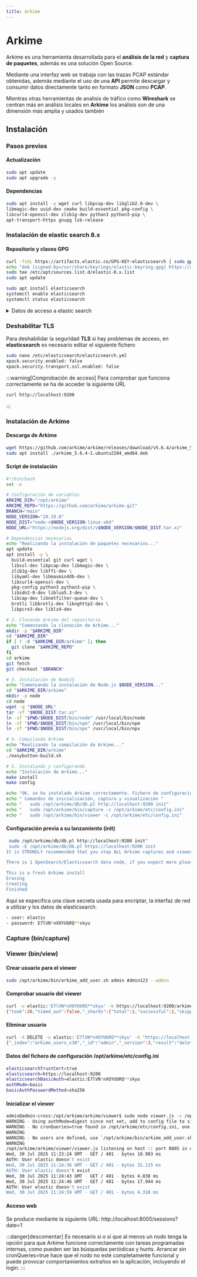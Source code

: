 ```yaml
---
title: Arkime
---
```

# Arkime
Arkime es una herramienta desarrollada para el **análisis de la red** y **captura de paquetes**, además es una solución Open Source.

Mediante una interfaz web se trabaja con las trazas PCAP estándar obtenidas, además mediante el uso de una **API** permite descargar y consumir datos directamente tanto en formato **JSON** como **PCAP**.

Mientras otras herramientas de analisis de tráfico como **Wireshark** se centran más en análisis locales en **Arkime** los análisis son de una dimensión más amplia y usados también 

## Instalación
### Pasos previos
#### Actualización
```bash
sudo apt update 
sudo apt upgrade -y
```

#### Dependencias
```bash
sudo apt install -y wget curl libpcap-dev libglib2.0-dev \
libmagic-dev uuid-dev cmake build-essential pkg-config \
libcurl4-openssl-dev zlib1g-dev python3 python3-pip \
apt-transport-https gnupg lsb-release
```
### Instalación de elastic search 8.x
#### Repositorio y claves GPG
```bash
curl -fsSL https://artifacts.elastic.co/GPG-KEY-elasticsearch | sudo gpg --dearmor -o /usr/share/keyrings/elastic-keyring.gpg
echo "deb [signed-by=/usr/share/keyrings/elastic-keyring.gpg] https://artifacts.elastic.co/packages/8.x/apt stable main" | \
sudo tee /etc/apt/sources.list.d/elastic-8.x.list
sudo apt update
```
```bash
sudo apt install elasticsearch
systemctl enable elasticsearch
systemctl status elasticsearch
```

<details>
<summary>
Datos de acceso a elastic search
</summary>

```bash 
--------------------------- Security autoconfiguration information -------------
-----------------

Authentication and authorization are enabled.
TLS for the transport and HTTP layers is enabled and configured.

The generated password for the elastic built-in superuser is : E7lVN*nXOYUbRQ**s
kyu

If this node should join an existing cluster, you can reconfigure this with
'/usr/share/elasticsearch/bin/elasticsearch-reconfigure-node --enrollment-token 
<token-here>'
after creating an enrollment token on your existing cluster.

You can complete the following actions at any time:

Reset the password of the elastic built-in superuser with 
'/usr/share/elasticsearch/bin/elasticsearch-reset-password -u elastic'.

Generate an enrollment token for Kibana instances with 
 '/usr/share/elasticsearch/bin/elasticsearch-create-enrollment-token -s kibana'.

Generate an enrollment token for Elasticsearch nodes with 
'/usr/share/elasticsearch/bin/elasticsearch-create-enrollment-token -s node'.

--------------------------------------------------------------------------------
-----------------
```
</details>

### Deshabilitar TLS
Para deshabilidar la seguridad **TLS** si hay problemas de acceso, en **elasticsearch** es necesario editar el siguiente fichero
```bash
sudo nano /etc/elasticsearch/elasticsearch.yml
xpack.security.enabled: false
xpack.security.transport.ssl.enabled: false
```
:::warning[Comprobación de acceso]
Para comprobar que funciona correctamente se ha de acceder la siguiente URL
```bash
curl http://localhost:9200
```
:::

### Instalación de Arkime
#### Descarga de Arkime
```bash
wget https://github.com/arkime/arkime/releases/download/v5.6.4/arkime_5.6.4-1.ubuntu2204_amd64.deb
sudo apt install ./arkime_5.6.4-1.ubuntu2204_amd64.deb
```

#### Script de instalación
```bash
#!/bin/bash
set -e

# Configuración de variables
ARKIME_DIR="/opt/arkime"
ARKIME_REPO="https://github.com/arkime/arkime.git"
BRANCH="main"
NODE_VERSION="20.19.0"  
NODE_DIST="node-v$NODE_VERSION-linux-x64"
NODE_URL="https://nodejs.org/dist/v$NODE_VERSION/$NODE_DIST.tar.xz"

# Dependencias necesarias
echo "Realizando la instalación de paquetes necesarios..."
apt update
apt install -y \
  build-essential git curl wget \
  libssl-dev libpcap-dev libmagic-dev \
  zlib1g-dev libffi-dev \
  libyaml-dev libmaxminddb-dev \
  libcurl4-openssl-dev \
  pkg-config python3 python3-pip \
  libidn2-0-dev liblua5.3-dev \
  libcap-dev libnetfilter-queue-dev \
  brotli libbrotli-dev libnghttp2-dev \
  libpcre3-dev liblz4-dev

# 2. Clonando Arkime del repositorio
echo "Comenzando la clonación de Arkime..."
mkdir -p "$ARKIME_DIR"
cd "$ARKIME_DIR"
if [ ! -d "$ARKIME_DIR/arkime" ]; then
  git clone "$ARKIME_REPO"
fi
cd arkime
git fetch
git checkout "$BRANCH"

# 3. Instalación de NodeJS
echo "Comenzando la instalación de Node.js $NODE_VERSION..."
cd "$ARKIME_DIR/arkime"
mkdir -p node
cd node
wget -q "$NODE_URL"
tar -xf "$NODE_DIST.tar.xz"
ln -sf "$PWD/$NODE_DIST/bin/node" /usr/local/bin/node
ln -sf "$PWD/$NODE_DIST/bin/npm" /usr/local/bin/npm
ln -sf "$PWD/$NODE_DIST/bin/npx" /usr/local/bin/npx

# 4. Compilando Arkime
echo "Realizando la compilación de Arkime..."
cd "$ARKIME_DIR/arkime"
./easybutton-build.sh

# 5. Instalando y configurando
echo "Instalación de Arkime..."
make install
make config

echo "OK, se ha instalado Arkime correctamente. Fichero de configuración en /opt/arkime/etc/config.ini"
echo " Comandos de inicialización, captura y visualización "
echo "   sudo /opt/arkime/db/db.pl http://localhost:9200 init"
echo "   sudo /opt/arkime/bin/capture -c /opt/arkime/etc/config.ini"
echo "   sudo /opt/arkime/bin/viewer -c /opt/arkime/etc/config.ini"

```
#### Configuración previa a su lanzamiento (init)
```bash
 sudo /opt/arkime/db/db.pl http://localhost:9200 init"
 sudo -E /opt/arkime/db/db.pl https://localhost:9200 init
It is STRONGLY recommended that you stop ALL Arkime captures and viewers before proceeding.  Use 'db.pl https://localhost:9200 backup' to backup db first.

There is 1 OpenSearch/Elasticsearch data node, if you expect more please fix first before proceeding.

This is a fresh Arkime install
Erasing
Creating
Finished
 ```
Aquí se especifica una clave secreta usada para encriptar, la interfaz de red a utilizar y los datos de elasticsearch.
```bash
- user: elastic
- password: E7lVN*nXOYUbRQ**skyu
```


### Capture (bin/capture)





### Viewer (bin/view)

#### Crear usuario para el **viewer**
```bash
sudo /opt/arkime/bin/arkime_add_user.sh admin Admin123 --admin
```
#### Comprobar usuario del **viewer**
```bash
curl -u elastic:'E7lVN*nXOYUbRQ**skyu' -k https://localhost:9200/arkime_users/_search?q=_id:admin
{"took":26,"timed_out":false,"_shards":{"total":1,"successful":1,"skipped":0,"failed":0},"hits":{"total":{"value":1,"relation":"eq"},"max_score":1.0,"hits":[{"_index":"arkime_users_v30","_id":"admin","_score":1.0,"_source":{"userId":"admin","userName":"Admin123","passStore":"0302aafa27923a0c09cc39e0fd9b5c10.08513b24be7cbaf0d9fd73323e48330fc8f057fd3f690a9292c92dda2c7b5fc5c0d07ed2c9177691a99cebe31a7ef3ce","enabled":true,"webEnabled":true,"headerAuthEnabled":false,"emailSearch":false,"removeEnabled":false,"packetSearch":false,"welcomeMsgNum":0,"settings":{},"roles":["arkimeUser","cont3xtUser","parliamentUser","wiseUser"],"createEnabled":false,"lastUsed":1753874813351}}]}}
```
#### Eliminar usuario
```bash
curl -X DELETE -u elastic:'E7lVN*nXOYUbRQ**skyu' -k "https://localhost:9200/arkime_users_v30/_doc/admin"
{"_index":"arkime_users_v30","_id":"admin","_version":3,"result":"deleted","_shards":{"total":1,"successful":1,"failed":0},"_seq_no":2,"_primary_term":1}
```

#### Datos del fichero de configuración /opt/arkime/etc/config.ini
```bash
elasticsearchTrustCert=true
elasticsearch=https://localhost:9200
elasticsearchBasicAuth=elastic:E7lVN*nXOYUbRQ**skyu
authMode=basic
basicAuthPasswordMethod=sha256
```
#### Inicializar el viewer
```bash
admin@admin-cross:/opt/arkime/arkime/viewer$ sudo node viewer.js -c /opt/arkime/etc/config.ini
WARNING - Using authMode=digest since not set, add to config file to silence this warning.
WARNING - No cronQueries=true found in /opt/arkime/etc/config.ini, one and only one node MUST have cronQueries=true set for cron/hunts to work
WARNING
WARNING - No users are defined, use `/opt/arkime/bin/arkime_add_user.sh` to add one
WARNING
/opt/arkime/arkime/viewer/viewer.js listening on host :: port 8005 in development mode
Wed, 30 Jul 2025 11:23:24 GMT - GET / 401 - bytes 18.983 ms
AUTH: User elastic doesn't exist
Wed, 30 Jul 2025 11:24:36 GMT - GET / 401 - bytes 31.115 ms
AUTH: User elastic doesn't exist
Wed, 30 Jul 2025 11:24:43 GMT - GET / 401 - bytes 4.838 ms
Wed, 30 Jul 2025 11:24:46 GMT - GET / 401 - bytes 17.944 ms
AUTH: User elastic doesn't exist
Wed, 30 Jul 2025 11:24:59 GMT - GET / 401 - bytes 4.310 ms
```

#### Acceso web 
Se produce mediante la siguiente URL: http://localhost:8005/sessions?date=1

:::danger[descomentar]
Es necesario sí o sí que al menos un nodo tenga la opción para que Arkime funcione correctamente con tareas programadas internas, como pueden ser las búsquedas periódicas y hunts.
Arrancar sin cronQueries=true hace que el nodo no esté completamente funcional y puede provocar comportamientos extraños en la aplicación, incluyendo el login.
:::

